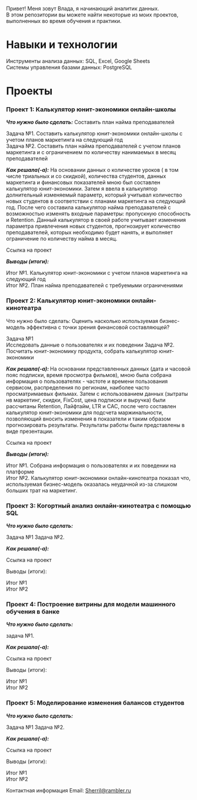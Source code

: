 <p>Привет! Меня зовут Влада, я начинающий аналитик данных.<br> В этом репозитории вы можете найти некоторые из моих проектов, выполненных во время обучения и практики.</p>

<h1>Навыки и технологии</h1>
<p>Инструменты анализа данных: SQL, Excel, Google Sheets<br>
Системы управления базами данных: PostgreSQL</p>

<h1>Проекты</h1>
<h3>Проект 1: Калькулятор юнит-экономики онлайн-школы</h3>
<em><strong><p>Что нужно было сделать:</em></strong> Составить план найма преподавателей</p>

<p>Задача №1. Составить калькулятор юнит-экономики онлайн-школы с учетом планов маркетинга на следующий год<br>
Задача №2. Составить план найма преподавателей с учетом планов маркетинга и с ограничением по количеству нанимаемых в месяц преподавателей </p>
<em><strong><p>Как решала(-а):</em></strong> На основании данных о количестве уроков ( в том числе триальных и со скидкой), количества студентов, данных маркетинга и финансовых показателей мною был составлен калькулятор юнит-экономики. Затем  я ввела в калькулятор долнительный изменяемый параметр, который учитывал количество новых студентов в соответствии с планами маркетинга на следующий год. После чего составила калькулятор найма преподавателей с возможностью изменять входные параметры: пропускную способность и Retention. Данный калькулятор в своей работе учитывает изменения параметра привлечения новых студентов, прогнозирует количество преподавателей, которых необходимо будет нанять, и выполняет ограничение по количеству найма в месяц.</p>
Ссылка на проект 

<em><strong>Выводы (итоги):</em></strong></p>
<p>Итог №1. Калькулятор юнит-экономики с учетом планов маркетинга на следующий год<br>
Итог №2. План найма преподавателей с требуемыми ограничениями</p>

<h3>Проект 2: Калькулятор юнит-экономики онлайн-кинотеатра</h3>
Что нужно было сделать:</em></strong> Оценить насколько используемая бизнес-модель эффективна с точки зрения финансовой составляющей?    </p>

<p>Задача №1<br> Исследовать данные о пользователях и их поведении
Задача №2. Посчитать юнит-экономику продукта, собрать калькулятор юнит-экономики</p>
<em><strong><p>Как решала(-а): </em></strong> На основании  представленных данных (дата и часовой пояс подписки, время  просмотра фильмов),  мною была собрана информация о пользователях - частоте и времени пользования сервисом,  распределения по регионам, наиболее часто просматримаевых фильмах. Затем с использованием данных (зытраты нв маркетинг, скидки, FixCost, цена подписки и выручка) были рассчитаны Retention, Лайфтайм, LTR и CAC, после чего составлен калькулятор юнит-экономики для подсчета маржинальности, позволяющий вносить изменения в показатели и таким образом прогнозировать результаты. Результаты работы были представлены в виде презентации. 

Ссылка на проект 

<em><strong>Выводы (итоги):</em></strong></p> 
<p>Итог №1. Собрана информация о пользователях и их поведении на платформе<br>
Итог №2. Калькулятор юнит-экономики онлайн-кинотеатра показал что, используемая бизнес-модель оказалась неудачной из-за слишком больших трат на маркетинг. </p>

<h3>Проект 3: Когортный анализ онлайн-кинотеатра с помощью SQL</h3>
<em><strong><p>Что нужно было сделать:</em></strong>  </p>

<p>Задача №1
Задача №2.
<em><strong><p>Как решала(-а): </em></strong>  </p>

Ссылка на проект 

Выводы (итоги):

<p>Итог №1<br>
Итог №2</p>

<h3>Проект 4: Построение витрины для модели машинного обучения в банке</h3>
<em><strong><p>Что нужно было сделать:</em></strong>   </p>
  задача №1.

<em><strong><p>Как решала(-а): </em></strong>  </p>

Ссылка на проект 

Выводы (итоги):

<p>Итог №1<br>
Итог №2</p>

<h3>Проект 5: Моделирование изменения балансов студентов</h3>
<em><strong><p>Что нужно было сделать:</em></strong>  </p>

<p>Задача №1
Задача №2.</p>
<em><strong><p>Как решала(-а): </em></strong>  </p>

Ссылка на проект

Выводы (итоги):

<p>Итог №1<br>
Итог №2</p>

Контактная информация
Email: Sherril@rambler.ru
